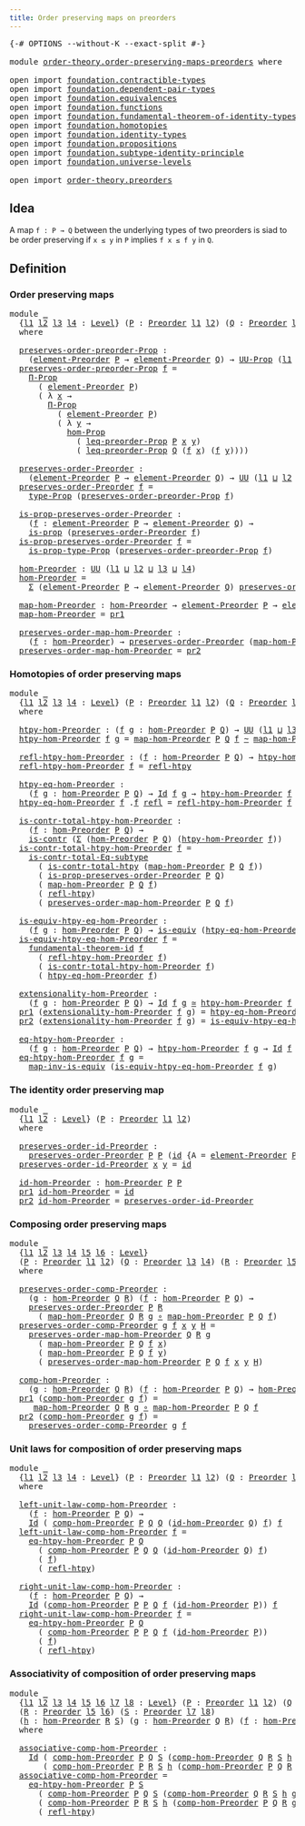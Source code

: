 ```yaml
---
title: Order preserving maps on preorders
---
```


<pre class="Agda"><a id="60" class="Symbol">{-#</a> <a id="64" class="Keyword">OPTIONS</a> <a id="72" class="Pragma">--without-K</a> <a id="84" class="Pragma">--exact-split</a> <a id="98" class="Symbol">#-}</a>

<a id="103" class="Keyword">module</a> <a id="110" href="order-theory.order-preserving-maps-preorders.html" class="Module">order-theory.order-preserving-maps-preorders</a> <a id="155" class="Keyword">where</a>

<a id="162" class="Keyword">open</a> <a id="167" class="Keyword">import</a> <a id="174" href="foundation.contractible-types.html" class="Module">foundation.contractible-types</a>
<a id="204" class="Keyword">open</a> <a id="209" class="Keyword">import</a> <a id="216" href="foundation.dependent-pair-types.html" class="Module">foundation.dependent-pair-types</a>
<a id="248" class="Keyword">open</a> <a id="253" class="Keyword">import</a> <a id="260" href="foundation.equivalences.html" class="Module">foundation.equivalences</a>
<a id="284" class="Keyword">open</a> <a id="289" class="Keyword">import</a> <a id="296" href="foundation.functions.html" class="Module">foundation.functions</a>
<a id="317" class="Keyword">open</a> <a id="322" class="Keyword">import</a> <a id="329" href="foundation.fundamental-theorem-of-identity-types.html" class="Module">foundation.fundamental-theorem-of-identity-types</a>
<a id="378" class="Keyword">open</a> <a id="383" class="Keyword">import</a> <a id="390" href="foundation.homotopies.html" class="Module">foundation.homotopies</a>
<a id="412" class="Keyword">open</a> <a id="417" class="Keyword">import</a> <a id="424" href="foundation.identity-types.html" class="Module">foundation.identity-types</a>
<a id="450" class="Keyword">open</a> <a id="455" class="Keyword">import</a> <a id="462" href="foundation.propositions.html" class="Module">foundation.propositions</a>
<a id="486" class="Keyword">open</a> <a id="491" class="Keyword">import</a> <a id="498" href="foundation.subtype-identity-principle.html" class="Module">foundation.subtype-identity-principle</a>
<a id="536" class="Keyword">open</a> <a id="541" class="Keyword">import</a> <a id="548" href="foundation.universe-levels.html" class="Module">foundation.universe-levels</a>

<a id="576" class="Keyword">open</a> <a id="581" class="Keyword">import</a> <a id="588" href="order-theory.preorders.html" class="Module">order-theory.preorders</a>
</pre>
## Idea

A map `f : P → Q` between the underlying types of two preorders is siad to be order preserving if `x ≤ y` in `P` implies `f x ≤ f y` in `Q`.

## Definition

### Order preserving maps

<pre class="Agda"><a id="817" class="Keyword">module</a> <a id="824" href="order-theory.order-preserving-maps-preorders.html#824" class="Module">_</a>
  <a id="828" class="Symbol">{</a><a id="829" href="order-theory.order-preserving-maps-preorders.html#829" class="Bound">l1</a> <a id="832" href="order-theory.order-preserving-maps-preorders.html#832" class="Bound">l2</a> <a id="835" href="order-theory.order-preserving-maps-preorders.html#835" class="Bound">l3</a> <a id="838" href="order-theory.order-preserving-maps-preorders.html#838" class="Bound">l4</a> <a id="841" class="Symbol">:</a> <a id="843" href="Agda.Primitive.html#597" class="Postulate">Level</a><a id="848" class="Symbol">}</a> <a id="850" class="Symbol">(</a><a id="851" href="order-theory.order-preserving-maps-preorders.html#851" class="Bound">P</a> <a id="853" class="Symbol">:</a> <a id="855" href="order-theory.preorders.html#531" class="Function">Preorder</a> <a id="864" href="order-theory.order-preserving-maps-preorders.html#829" class="Bound">l1</a> <a id="867" href="order-theory.order-preserving-maps-preorders.html#832" class="Bound">l2</a><a id="869" class="Symbol">)</a> <a id="871" class="Symbol">(</a><a id="872" href="order-theory.order-preserving-maps-preorders.html#872" class="Bound">Q</a> <a id="874" class="Symbol">:</a> <a id="876" href="order-theory.preorders.html#531" class="Function">Preorder</a> <a id="885" href="order-theory.order-preserving-maps-preorders.html#835" class="Bound">l3</a> <a id="888" href="order-theory.order-preserving-maps-preorders.html#838" class="Bound">l4</a><a id="890" class="Symbol">)</a>
  <a id="894" class="Keyword">where</a>

  <a id="903" href="order-theory.order-preserving-maps-preorders.html#903" class="Function">preserves-order-preorder-Prop</a> <a id="933" class="Symbol">:</a>
    <a id="939" class="Symbol">(</a><a id="940" href="order-theory.preorders.html#873" class="Function">element-Preorder</a> <a id="957" href="order-theory.order-preserving-maps-preorders.html#851" class="Bound">P</a> <a id="959" class="Symbol">→</a> <a id="961" href="order-theory.preorders.html#873" class="Function">element-Preorder</a> <a id="978" href="order-theory.order-preserving-maps-preorders.html#872" class="Bound">Q</a><a id="979" class="Symbol">)</a> <a id="981" class="Symbol">→</a> <a id="983" href="foundation-core.propositions.html#1393" class="Function">UU-Prop</a> <a id="991" class="Symbol">(</a><a id="992" href="order-theory.order-preserving-maps-preorders.html#829" class="Bound">l1</a> <a id="995" href="Agda.Primitive.html#810" class="Primitive Operator">⊔</a> <a id="997" href="order-theory.order-preserving-maps-preorders.html#832" class="Bound">l2</a> <a id="1000" href="Agda.Primitive.html#810" class="Primitive Operator">⊔</a> <a id="1002" href="order-theory.order-preserving-maps-preorders.html#838" class="Bound">l4</a><a id="1004" class="Symbol">)</a>
  <a id="1008" href="order-theory.order-preserving-maps-preorders.html#903" class="Function">preserves-order-preorder-Prop</a> <a id="1038" href="order-theory.order-preserving-maps-preorders.html#1038" class="Bound">f</a> <a id="1040" class="Symbol">=</a>
    <a id="1046" href="foundation-core.propositions.html#6694" class="Function">Π-Prop</a>
      <a id="1059" class="Symbol">(</a> <a id="1061" href="order-theory.preorders.html#873" class="Function">element-Preorder</a> <a id="1078" href="order-theory.order-preserving-maps-preorders.html#851" class="Bound">P</a><a id="1079" class="Symbol">)</a>
      <a id="1087" class="Symbol">(</a> <a id="1089" class="Symbol">λ</a> <a id="1091" href="order-theory.order-preserving-maps-preorders.html#1091" class="Bound">x</a> <a id="1093" class="Symbol">→</a>
        <a id="1103" href="foundation-core.propositions.html#6694" class="Function">Π-Prop</a>
          <a id="1120" class="Symbol">(</a> <a id="1122" href="order-theory.preorders.html#873" class="Function">element-Preorder</a> <a id="1139" href="order-theory.order-preserving-maps-preorders.html#851" class="Bound">P</a><a id="1140" class="Symbol">)</a>
          <a id="1152" class="Symbol">(</a> <a id="1154" class="Symbol">λ</a> <a id="1156" href="order-theory.order-preserving-maps-preorders.html#1156" class="Bound">y</a> <a id="1158" class="Symbol">→</a>
            <a id="1172" href="foundation-core.propositions.html#8796" class="Function">hom-Prop</a>
              <a id="1195" class="Symbol">(</a> <a id="1197" href="order-theory.preorders.html#928" class="Function">leq-preorder-Prop</a> <a id="1215" href="order-theory.order-preserving-maps-preorders.html#851" class="Bound">P</a> <a id="1217" href="order-theory.order-preserving-maps-preorders.html#1091" class="Bound">x</a> <a id="1219" href="order-theory.order-preserving-maps-preorders.html#1156" class="Bound">y</a><a id="1220" class="Symbol">)</a>
              <a id="1236" class="Symbol">(</a> <a id="1238" href="order-theory.preorders.html#928" class="Function">leq-preorder-Prop</a> <a id="1256" href="order-theory.order-preserving-maps-preorders.html#872" class="Bound">Q</a> <a id="1258" class="Symbol">(</a><a id="1259" href="order-theory.order-preserving-maps-preorders.html#1038" class="Bound">f</a> <a id="1261" href="order-theory.order-preserving-maps-preorders.html#1091" class="Bound">x</a><a id="1262" class="Symbol">)</a> <a id="1264" class="Symbol">(</a><a id="1265" href="order-theory.order-preserving-maps-preorders.html#1038" class="Bound">f</a> <a id="1267" href="order-theory.order-preserving-maps-preorders.html#1156" class="Bound">y</a><a id="1268" class="Symbol">))))</a>

  <a id="1276" href="order-theory.order-preserving-maps-preorders.html#1276" class="Function">preserves-order-Preorder</a> <a id="1301" class="Symbol">:</a>
    <a id="1307" class="Symbol">(</a><a id="1308" href="order-theory.preorders.html#873" class="Function">element-Preorder</a> <a id="1325" href="order-theory.order-preserving-maps-preorders.html#851" class="Bound">P</a> <a id="1327" class="Symbol">→</a> <a id="1329" href="order-theory.preorders.html#873" class="Function">element-Preorder</a> <a id="1346" href="order-theory.order-preserving-maps-preorders.html#872" class="Bound">Q</a><a id="1347" class="Symbol">)</a> <a id="1349" class="Symbol">→</a> <a id="1351" href="foundation-core.universe-levels.html#235" class="Primitive">UU</a> <a id="1354" class="Symbol">(</a><a id="1355" href="order-theory.order-preserving-maps-preorders.html#829" class="Bound">l1</a> <a id="1358" href="Agda.Primitive.html#810" class="Primitive Operator">⊔</a> <a id="1360" href="order-theory.order-preserving-maps-preorders.html#832" class="Bound">l2</a> <a id="1363" href="Agda.Primitive.html#810" class="Primitive Operator">⊔</a> <a id="1365" href="order-theory.order-preserving-maps-preorders.html#838" class="Bound">l4</a><a id="1367" class="Symbol">)</a>
  <a id="1371" href="order-theory.order-preserving-maps-preorders.html#1276" class="Function">preserves-order-Preorder</a> <a id="1396" href="order-theory.order-preserving-maps-preorders.html#1396" class="Bound">f</a> <a id="1398" class="Symbol">=</a>
    <a id="1404" href="foundation-core.propositions.html#1495" class="Function">type-Prop</a> <a id="1414" class="Symbol">(</a><a id="1415" href="order-theory.order-preserving-maps-preorders.html#903" class="Function">preserves-order-preorder-Prop</a> <a id="1445" href="order-theory.order-preserving-maps-preorders.html#1396" class="Bound">f</a><a id="1446" class="Symbol">)</a>

  <a id="1451" href="order-theory.order-preserving-maps-preorders.html#1451" class="Function">is-prop-preserves-order-Preorder</a> <a id="1484" class="Symbol">:</a>
    <a id="1490" class="Symbol">(</a><a id="1491" href="order-theory.order-preserving-maps-preorders.html#1491" class="Bound">f</a> <a id="1493" class="Symbol">:</a> <a id="1495" href="order-theory.preorders.html#873" class="Function">element-Preorder</a> <a id="1512" href="order-theory.order-preserving-maps-preorders.html#851" class="Bound">P</a> <a id="1514" class="Symbol">→</a> <a id="1516" href="order-theory.preorders.html#873" class="Function">element-Preorder</a> <a id="1533" href="order-theory.order-preserving-maps-preorders.html#872" class="Bound">Q</a><a id="1534" class="Symbol">)</a> <a id="1536" class="Symbol">→</a>
    <a id="1542" href="foundation-core.propositions.html#1309" class="Function">is-prop</a> <a id="1550" class="Symbol">(</a><a id="1551" href="order-theory.order-preserving-maps-preorders.html#1276" class="Function">preserves-order-Preorder</a> <a id="1576" href="order-theory.order-preserving-maps-preorders.html#1491" class="Bound">f</a><a id="1577" class="Symbol">)</a>
  <a id="1581" href="order-theory.order-preserving-maps-preorders.html#1451" class="Function">is-prop-preserves-order-Preorder</a> <a id="1614" href="order-theory.order-preserving-maps-preorders.html#1614" class="Bound">f</a> <a id="1616" class="Symbol">=</a>
    <a id="1622" href="foundation-core.propositions.html#1562" class="Function">is-prop-type-Prop</a> <a id="1640" class="Symbol">(</a><a id="1641" href="order-theory.order-preserving-maps-preorders.html#903" class="Function">preserves-order-preorder-Prop</a> <a id="1671" href="order-theory.order-preserving-maps-preorders.html#1614" class="Bound">f</a><a id="1672" class="Symbol">)</a>

  <a id="1677" href="order-theory.order-preserving-maps-preorders.html#1677" class="Function">hom-Preorder</a> <a id="1690" class="Symbol">:</a> <a id="1692" href="foundation-core.universe-levels.html#235" class="Primitive">UU</a> <a id="1695" class="Symbol">(</a><a id="1696" href="order-theory.order-preserving-maps-preorders.html#829" class="Bound">l1</a> <a id="1699" href="Agda.Primitive.html#810" class="Primitive Operator">⊔</a> <a id="1701" href="order-theory.order-preserving-maps-preorders.html#832" class="Bound">l2</a> <a id="1704" href="Agda.Primitive.html#810" class="Primitive Operator">⊔</a> <a id="1706" href="order-theory.order-preserving-maps-preorders.html#835" class="Bound">l3</a> <a id="1709" href="Agda.Primitive.html#810" class="Primitive Operator">⊔</a> <a id="1711" href="order-theory.order-preserving-maps-preorders.html#838" class="Bound">l4</a><a id="1713" class="Symbol">)</a>
  <a id="1717" href="order-theory.order-preserving-maps-preorders.html#1677" class="Function">hom-Preorder</a> <a id="1730" class="Symbol">=</a>
    <a id="1736" href="foundation-core.dependent-pair-types.html#515" class="Record">Σ</a> <a id="1738" class="Symbol">(</a><a id="1739" href="order-theory.preorders.html#873" class="Function">element-Preorder</a> <a id="1756" href="order-theory.order-preserving-maps-preorders.html#851" class="Bound">P</a> <a id="1758" class="Symbol">→</a> <a id="1760" href="order-theory.preorders.html#873" class="Function">element-Preorder</a> <a id="1777" href="order-theory.order-preserving-maps-preorders.html#872" class="Bound">Q</a><a id="1778" class="Symbol">)</a> <a id="1780" href="order-theory.order-preserving-maps-preorders.html#1276" class="Function">preserves-order-Preorder</a>

  <a id="1808" href="order-theory.order-preserving-maps-preorders.html#1808" class="Function">map-hom-Preorder</a> <a id="1825" class="Symbol">:</a> <a id="1827" href="order-theory.order-preserving-maps-preorders.html#1677" class="Function">hom-Preorder</a> <a id="1840" class="Symbol">→</a> <a id="1842" href="order-theory.preorders.html#873" class="Function">element-Preorder</a> <a id="1859" href="order-theory.order-preserving-maps-preorders.html#851" class="Bound">P</a> <a id="1861" class="Symbol">→</a> <a id="1863" href="order-theory.preorders.html#873" class="Function">element-Preorder</a> <a id="1880" href="order-theory.order-preserving-maps-preorders.html#872" class="Bound">Q</a>
  <a id="1884" href="order-theory.order-preserving-maps-preorders.html#1808" class="Function">map-hom-Preorder</a> <a id="1901" class="Symbol">=</a> <a id="1903" href="foundation-core.dependent-pair-types.html#605" class="Field">pr1</a>

  <a id="1910" href="order-theory.order-preserving-maps-preorders.html#1910" class="Function">preserves-order-map-hom-Preorder</a> <a id="1943" class="Symbol">:</a>
    <a id="1949" class="Symbol">(</a><a id="1950" href="order-theory.order-preserving-maps-preorders.html#1950" class="Bound">f</a> <a id="1952" class="Symbol">:</a> <a id="1954" href="order-theory.order-preserving-maps-preorders.html#1677" class="Function">hom-Preorder</a><a id="1966" class="Symbol">)</a> <a id="1968" class="Symbol">→</a> <a id="1970" href="order-theory.order-preserving-maps-preorders.html#1276" class="Function">preserves-order-Preorder</a> <a id="1995" class="Symbol">(</a><a id="1996" href="order-theory.order-preserving-maps-preorders.html#1808" class="Function">map-hom-Preorder</a> <a id="2013" href="order-theory.order-preserving-maps-preorders.html#1950" class="Bound">f</a><a id="2014" class="Symbol">)</a>
  <a id="2018" href="order-theory.order-preserving-maps-preorders.html#1910" class="Function">preserves-order-map-hom-Preorder</a> <a id="2051" class="Symbol">=</a> <a id="2053" href="foundation-core.dependent-pair-types.html#617" class="Field">pr2</a>
</pre>
### Homotopies of order preserving maps

<pre class="Agda"><a id="2111" class="Keyword">module</a> <a id="2118" href="order-theory.order-preserving-maps-preorders.html#2118" class="Module">_</a>
  <a id="2122" class="Symbol">{</a><a id="2123" href="order-theory.order-preserving-maps-preorders.html#2123" class="Bound">l1</a> <a id="2126" href="order-theory.order-preserving-maps-preorders.html#2126" class="Bound">l2</a> <a id="2129" href="order-theory.order-preserving-maps-preorders.html#2129" class="Bound">l3</a> <a id="2132" href="order-theory.order-preserving-maps-preorders.html#2132" class="Bound">l4</a> <a id="2135" class="Symbol">:</a> <a id="2137" href="Agda.Primitive.html#597" class="Postulate">Level</a><a id="2142" class="Symbol">}</a> <a id="2144" class="Symbol">(</a><a id="2145" href="order-theory.order-preserving-maps-preorders.html#2145" class="Bound">P</a> <a id="2147" class="Symbol">:</a> <a id="2149" href="order-theory.preorders.html#531" class="Function">Preorder</a> <a id="2158" href="order-theory.order-preserving-maps-preorders.html#2123" class="Bound">l1</a> <a id="2161" href="order-theory.order-preserving-maps-preorders.html#2126" class="Bound">l2</a><a id="2163" class="Symbol">)</a> <a id="2165" class="Symbol">(</a><a id="2166" href="order-theory.order-preserving-maps-preorders.html#2166" class="Bound">Q</a> <a id="2168" class="Symbol">:</a> <a id="2170" href="order-theory.preorders.html#531" class="Function">Preorder</a> <a id="2179" href="order-theory.order-preserving-maps-preorders.html#2129" class="Bound">l3</a> <a id="2182" href="order-theory.order-preserving-maps-preorders.html#2132" class="Bound">l4</a><a id="2184" class="Symbol">)</a>
  <a id="2188" class="Keyword">where</a>

  <a id="2197" href="order-theory.order-preserving-maps-preorders.html#2197" class="Function">htpy-hom-Preorder</a> <a id="2215" class="Symbol">:</a> <a id="2217" class="Symbol">(</a><a id="2218" href="order-theory.order-preserving-maps-preorders.html#2218" class="Bound">f</a> <a id="2220" href="order-theory.order-preserving-maps-preorders.html#2220" class="Bound">g</a> <a id="2222" class="Symbol">:</a> <a id="2224" href="order-theory.order-preserving-maps-preorders.html#1677" class="Function">hom-Preorder</a> <a id="2237" href="order-theory.order-preserving-maps-preorders.html#2145" class="Bound">P</a> <a id="2239" href="order-theory.order-preserving-maps-preorders.html#2166" class="Bound">Q</a><a id="2240" class="Symbol">)</a> <a id="2242" class="Symbol">→</a> <a id="2244" href="foundation-core.universe-levels.html#235" class="Primitive">UU</a> <a id="2247" class="Symbol">(</a><a id="2248" href="order-theory.order-preserving-maps-preorders.html#2123" class="Bound">l1</a> <a id="2251" href="Agda.Primitive.html#810" class="Primitive Operator">⊔</a> <a id="2253" href="order-theory.order-preserving-maps-preorders.html#2129" class="Bound">l3</a><a id="2255" class="Symbol">)</a>
  <a id="2259" href="order-theory.order-preserving-maps-preorders.html#2197" class="Function">htpy-hom-Preorder</a> <a id="2277" href="order-theory.order-preserving-maps-preorders.html#2277" class="Bound">f</a> <a id="2279" href="order-theory.order-preserving-maps-preorders.html#2279" class="Bound">g</a> <a id="2281" class="Symbol">=</a> <a id="2283" href="order-theory.order-preserving-maps-preorders.html#1808" class="Function">map-hom-Preorder</a> <a id="2300" href="order-theory.order-preserving-maps-preorders.html#2145" class="Bound">P</a> <a id="2302" href="order-theory.order-preserving-maps-preorders.html#2166" class="Bound">Q</a> <a id="2304" href="order-theory.order-preserving-maps-preorders.html#2277" class="Bound">f</a> <a id="2306" href="foundation-core.homotopies.html#627" class="Function Operator">~</a> <a id="2308" href="order-theory.order-preserving-maps-preorders.html#1808" class="Function">map-hom-Preorder</a> <a id="2325" href="order-theory.order-preserving-maps-preorders.html#2145" class="Bound">P</a> <a id="2327" href="order-theory.order-preserving-maps-preorders.html#2166" class="Bound">Q</a> <a id="2329" href="order-theory.order-preserving-maps-preorders.html#2279" class="Bound">g</a>

  <a id="2334" href="order-theory.order-preserving-maps-preorders.html#2334" class="Function">refl-htpy-hom-Preorder</a> <a id="2357" class="Symbol">:</a> <a id="2359" class="Symbol">(</a><a id="2360" href="order-theory.order-preserving-maps-preorders.html#2360" class="Bound">f</a> <a id="2362" class="Symbol">:</a> <a id="2364" href="order-theory.order-preserving-maps-preorders.html#1677" class="Function">hom-Preorder</a> <a id="2377" href="order-theory.order-preserving-maps-preorders.html#2145" class="Bound">P</a> <a id="2379" href="order-theory.order-preserving-maps-preorders.html#2166" class="Bound">Q</a><a id="2380" class="Symbol">)</a> <a id="2382" class="Symbol">→</a> <a id="2384" href="order-theory.order-preserving-maps-preorders.html#2197" class="Function">htpy-hom-Preorder</a> <a id="2402" href="order-theory.order-preserving-maps-preorders.html#2360" class="Bound">f</a> <a id="2404" href="order-theory.order-preserving-maps-preorders.html#2360" class="Bound">f</a>
  <a id="2408" href="order-theory.order-preserving-maps-preorders.html#2334" class="Function">refl-htpy-hom-Preorder</a> <a id="2431" href="order-theory.order-preserving-maps-preorders.html#2431" class="Bound">f</a> <a id="2433" class="Symbol">=</a> <a id="2435" href="foundation-core.homotopies.html#741" class="Function">refl-htpy</a>

  <a id="2448" href="order-theory.order-preserving-maps-preorders.html#2448" class="Function">htpy-eq-hom-Preorder</a> <a id="2469" class="Symbol">:</a>
    <a id="2475" class="Symbol">(</a><a id="2476" href="order-theory.order-preserving-maps-preorders.html#2476" class="Bound">f</a> <a id="2478" href="order-theory.order-preserving-maps-preorders.html#2478" class="Bound">g</a> <a id="2480" class="Symbol">:</a> <a id="2482" href="order-theory.order-preserving-maps-preorders.html#1677" class="Function">hom-Preorder</a> <a id="2495" href="order-theory.order-preserving-maps-preorders.html#2145" class="Bound">P</a> <a id="2497" href="order-theory.order-preserving-maps-preorders.html#2166" class="Bound">Q</a><a id="2498" class="Symbol">)</a> <a id="2500" class="Symbol">→</a> <a id="2502" href="foundation-core.identity-types.html#1767" class="Datatype">Id</a> <a id="2505" href="order-theory.order-preserving-maps-preorders.html#2476" class="Bound">f</a> <a id="2507" href="order-theory.order-preserving-maps-preorders.html#2478" class="Bound">g</a> <a id="2509" class="Symbol">→</a> <a id="2511" href="order-theory.order-preserving-maps-preorders.html#2197" class="Function">htpy-hom-Preorder</a> <a id="2529" href="order-theory.order-preserving-maps-preorders.html#2476" class="Bound">f</a> <a id="2531" href="order-theory.order-preserving-maps-preorders.html#2478" class="Bound">g</a>
  <a id="2535" href="order-theory.order-preserving-maps-preorders.html#2448" class="Function">htpy-eq-hom-Preorder</a> <a id="2556" href="order-theory.order-preserving-maps-preorders.html#2556" class="Bound">f</a> <a id="2558" class="DottedPattern Symbol">.</a><a id="2559" href="order-theory.order-preserving-maps-preorders.html#2556" class="DottedPattern Bound">f</a> <a id="2561" href="foundation-core.identity-types.html#1820" class="InductiveConstructor">refl</a> <a id="2566" class="Symbol">=</a> <a id="2568" href="order-theory.order-preserving-maps-preorders.html#2334" class="Function">refl-htpy-hom-Preorder</a> <a id="2591" href="order-theory.order-preserving-maps-preorders.html#2556" class="Bound">f</a>

  <a id="2596" href="order-theory.order-preserving-maps-preorders.html#2596" class="Function">is-contr-total-htpy-hom-Preorder</a> <a id="2629" class="Symbol">:</a>
    <a id="2635" class="Symbol">(</a><a id="2636" href="order-theory.order-preserving-maps-preorders.html#2636" class="Bound">f</a> <a id="2638" class="Symbol">:</a> <a id="2640" href="order-theory.order-preserving-maps-preorders.html#1677" class="Function">hom-Preorder</a> <a id="2653" href="order-theory.order-preserving-maps-preorders.html#2145" class="Bound">P</a> <a id="2655" href="order-theory.order-preserving-maps-preorders.html#2166" class="Bound">Q</a><a id="2656" class="Symbol">)</a> <a id="2658" class="Symbol">→</a>
    <a id="2664" href="foundation-core.contractible-types.html#1006" class="Function">is-contr</a> <a id="2673" class="Symbol">(</a><a id="2674" href="foundation-core.dependent-pair-types.html#515" class="Record">Σ</a> <a id="2676" class="Symbol">(</a><a id="2677" href="order-theory.order-preserving-maps-preorders.html#1677" class="Function">hom-Preorder</a> <a id="2690" href="order-theory.order-preserving-maps-preorders.html#2145" class="Bound">P</a> <a id="2692" href="order-theory.order-preserving-maps-preorders.html#2166" class="Bound">Q</a><a id="2693" class="Symbol">)</a> <a id="2695" class="Symbol">(</a><a id="2696" href="order-theory.order-preserving-maps-preorders.html#2197" class="Function">htpy-hom-Preorder</a> <a id="2714" href="order-theory.order-preserving-maps-preorders.html#2636" class="Bound">f</a><a id="2715" class="Symbol">))</a>
  <a id="2720" href="order-theory.order-preserving-maps-preorders.html#2596" class="Function">is-contr-total-htpy-hom-Preorder</a> <a id="2753" href="order-theory.order-preserving-maps-preorders.html#2753" class="Bound">f</a> <a id="2755" class="Symbol">=</a>
    <a id="2761" href="foundation-core.subtype-identity-principle.html#1586" class="Function">is-contr-total-Eq-subtype</a>
      <a id="2793" class="Symbol">(</a> <a id="2795" href="foundation.homotopies.html#3137" class="Function">is-contr-total-htpy</a> <a id="2815" class="Symbol">(</a><a id="2816" href="order-theory.order-preserving-maps-preorders.html#1808" class="Function">map-hom-Preorder</a> <a id="2833" href="order-theory.order-preserving-maps-preorders.html#2145" class="Bound">P</a> <a id="2835" href="order-theory.order-preserving-maps-preorders.html#2166" class="Bound">Q</a> <a id="2837" href="order-theory.order-preserving-maps-preorders.html#2753" class="Bound">f</a><a id="2838" class="Symbol">))</a>
      <a id="2847" class="Symbol">(</a> <a id="2849" href="order-theory.order-preserving-maps-preorders.html#1451" class="Function">is-prop-preserves-order-Preorder</a> <a id="2882" href="order-theory.order-preserving-maps-preorders.html#2145" class="Bound">P</a> <a id="2884" href="order-theory.order-preserving-maps-preorders.html#2166" class="Bound">Q</a><a id="2885" class="Symbol">)</a>
      <a id="2893" class="Symbol">(</a> <a id="2895" href="order-theory.order-preserving-maps-preorders.html#1808" class="Function">map-hom-Preorder</a> <a id="2912" href="order-theory.order-preserving-maps-preorders.html#2145" class="Bound">P</a> <a id="2914" href="order-theory.order-preserving-maps-preorders.html#2166" class="Bound">Q</a> <a id="2916" href="order-theory.order-preserving-maps-preorders.html#2753" class="Bound">f</a><a id="2917" class="Symbol">)</a>
      <a id="2925" class="Symbol">(</a> <a id="2927" href="foundation-core.homotopies.html#741" class="Function">refl-htpy</a><a id="2936" class="Symbol">)</a>
      <a id="2944" class="Symbol">(</a> <a id="2946" href="order-theory.order-preserving-maps-preorders.html#1910" class="Function">preserves-order-map-hom-Preorder</a> <a id="2979" href="order-theory.order-preserving-maps-preorders.html#2145" class="Bound">P</a> <a id="2981" href="order-theory.order-preserving-maps-preorders.html#2166" class="Bound">Q</a> <a id="2983" href="order-theory.order-preserving-maps-preorders.html#2753" class="Bound">f</a><a id="2984" class="Symbol">)</a>

  <a id="2989" href="order-theory.order-preserving-maps-preorders.html#2989" class="Function">is-equiv-htpy-eq-hom-Preorder</a> <a id="3019" class="Symbol">:</a>
    <a id="3025" class="Symbol">(</a><a id="3026" href="order-theory.order-preserving-maps-preorders.html#3026" class="Bound">f</a> <a id="3028" href="order-theory.order-preserving-maps-preorders.html#3028" class="Bound">g</a> <a id="3030" class="Symbol">:</a> <a id="3032" href="order-theory.order-preserving-maps-preorders.html#1677" class="Function">hom-Preorder</a> <a id="3045" href="order-theory.order-preserving-maps-preorders.html#2145" class="Bound">P</a> <a id="3047" href="order-theory.order-preserving-maps-preorders.html#2166" class="Bound">Q</a><a id="3048" class="Symbol">)</a> <a id="3050" class="Symbol">→</a> <a id="3052" href="foundation-core.equivalences.html#1556" class="Function">is-equiv</a> <a id="3061" class="Symbol">(</a><a id="3062" href="order-theory.order-preserving-maps-preorders.html#2448" class="Function">htpy-eq-hom-Preorder</a> <a id="3083" href="order-theory.order-preserving-maps-preorders.html#3026" class="Bound">f</a> <a id="3085" href="order-theory.order-preserving-maps-preorders.html#3028" class="Bound">g</a><a id="3086" class="Symbol">)</a>
  <a id="3090" href="order-theory.order-preserving-maps-preorders.html#2989" class="Function">is-equiv-htpy-eq-hom-Preorder</a> <a id="3120" href="order-theory.order-preserving-maps-preorders.html#3120" class="Bound">f</a> <a id="3122" class="Symbol">=</a>
    <a id="3128" href="foundation-core.fundamental-theorem-of-identity-types.html#1904" class="Function">fundamental-theorem-id</a> <a id="3151" href="order-theory.order-preserving-maps-preorders.html#3120" class="Bound">f</a>
      <a id="3159" class="Symbol">(</a> <a id="3161" href="order-theory.order-preserving-maps-preorders.html#2334" class="Function">refl-htpy-hom-Preorder</a> <a id="3184" href="order-theory.order-preserving-maps-preorders.html#3120" class="Bound">f</a><a id="3185" class="Symbol">)</a>
      <a id="3193" class="Symbol">(</a> <a id="3195" href="order-theory.order-preserving-maps-preorders.html#2596" class="Function">is-contr-total-htpy-hom-Preorder</a> <a id="3228" href="order-theory.order-preserving-maps-preorders.html#3120" class="Bound">f</a><a id="3229" class="Symbol">)</a>
      <a id="3237" class="Symbol">(</a> <a id="3239" href="order-theory.order-preserving-maps-preorders.html#2448" class="Function">htpy-eq-hom-Preorder</a> <a id="3260" href="order-theory.order-preserving-maps-preorders.html#3120" class="Bound">f</a><a id="3261" class="Symbol">)</a>

  <a id="3266" href="order-theory.order-preserving-maps-preorders.html#3266" class="Function">extensionality-hom-Preorder</a> <a id="3294" class="Symbol">:</a>
    <a id="3300" class="Symbol">(</a><a id="3301" href="order-theory.order-preserving-maps-preorders.html#3301" class="Bound">f</a> <a id="3303" href="order-theory.order-preserving-maps-preorders.html#3303" class="Bound">g</a> <a id="3305" class="Symbol">:</a> <a id="3307" href="order-theory.order-preserving-maps-preorders.html#1677" class="Function">hom-Preorder</a> <a id="3320" href="order-theory.order-preserving-maps-preorders.html#2145" class="Bound">P</a> <a id="3322" href="order-theory.order-preserving-maps-preorders.html#2166" class="Bound">Q</a><a id="3323" class="Symbol">)</a> <a id="3325" class="Symbol">→</a> <a id="3327" href="foundation-core.identity-types.html#1767" class="Datatype">Id</a> <a id="3330" href="order-theory.order-preserving-maps-preorders.html#3301" class="Bound">f</a> <a id="3332" href="order-theory.order-preserving-maps-preorders.html#3303" class="Bound">g</a> <a id="3334" href="foundation-core.equivalences.html#1621" class="Function Operator">≃</a> <a id="3336" href="order-theory.order-preserving-maps-preorders.html#2197" class="Function">htpy-hom-Preorder</a> <a id="3354" href="order-theory.order-preserving-maps-preorders.html#3301" class="Bound">f</a> <a id="3356" href="order-theory.order-preserving-maps-preorders.html#3303" class="Bound">g</a>
  <a id="3360" href="foundation-core.dependent-pair-types.html#605" class="Field">pr1</a> <a id="3364" class="Symbol">(</a><a id="3365" href="order-theory.order-preserving-maps-preorders.html#3266" class="Function">extensionality-hom-Preorder</a> <a id="3393" href="order-theory.order-preserving-maps-preorders.html#3393" class="Bound">f</a> <a id="3395" href="order-theory.order-preserving-maps-preorders.html#3395" class="Bound">g</a><a id="3396" class="Symbol">)</a> <a id="3398" class="Symbol">=</a> <a id="3400" href="order-theory.order-preserving-maps-preorders.html#2448" class="Function">htpy-eq-hom-Preorder</a> <a id="3421" href="order-theory.order-preserving-maps-preorders.html#3393" class="Bound">f</a> <a id="3423" href="order-theory.order-preserving-maps-preorders.html#3395" class="Bound">g</a>
  <a id="3427" href="foundation-core.dependent-pair-types.html#617" class="Field">pr2</a> <a id="3431" class="Symbol">(</a><a id="3432" href="order-theory.order-preserving-maps-preorders.html#3266" class="Function">extensionality-hom-Preorder</a> <a id="3460" href="order-theory.order-preserving-maps-preorders.html#3460" class="Bound">f</a> <a id="3462" href="order-theory.order-preserving-maps-preorders.html#3462" class="Bound">g</a><a id="3463" class="Symbol">)</a> <a id="3465" class="Symbol">=</a> <a id="3467" href="order-theory.order-preserving-maps-preorders.html#2989" class="Function">is-equiv-htpy-eq-hom-Preorder</a> <a id="3497" href="order-theory.order-preserving-maps-preorders.html#3460" class="Bound">f</a> <a id="3499" href="order-theory.order-preserving-maps-preorders.html#3462" class="Bound">g</a>

  <a id="3504" href="order-theory.order-preserving-maps-preorders.html#3504" class="Function">eq-htpy-hom-Preorder</a> <a id="3525" class="Symbol">:</a>
    <a id="3531" class="Symbol">(</a><a id="3532" href="order-theory.order-preserving-maps-preorders.html#3532" class="Bound">f</a> <a id="3534" href="order-theory.order-preserving-maps-preorders.html#3534" class="Bound">g</a> <a id="3536" class="Symbol">:</a> <a id="3538" href="order-theory.order-preserving-maps-preorders.html#1677" class="Function">hom-Preorder</a> <a id="3551" href="order-theory.order-preserving-maps-preorders.html#2145" class="Bound">P</a> <a id="3553" href="order-theory.order-preserving-maps-preorders.html#2166" class="Bound">Q</a><a id="3554" class="Symbol">)</a> <a id="3556" class="Symbol">→</a> <a id="3558" href="order-theory.order-preserving-maps-preorders.html#2197" class="Function">htpy-hom-Preorder</a> <a id="3576" href="order-theory.order-preserving-maps-preorders.html#3532" class="Bound">f</a> <a id="3578" href="order-theory.order-preserving-maps-preorders.html#3534" class="Bound">g</a> <a id="3580" class="Symbol">→</a> <a id="3582" href="foundation-core.identity-types.html#1767" class="Datatype">Id</a> <a id="3585" href="order-theory.order-preserving-maps-preorders.html#3532" class="Bound">f</a> <a id="3587" href="order-theory.order-preserving-maps-preorders.html#3534" class="Bound">g</a>
  <a id="3591" href="order-theory.order-preserving-maps-preorders.html#3504" class="Function">eq-htpy-hom-Preorder</a> <a id="3612" href="order-theory.order-preserving-maps-preorders.html#3612" class="Bound">f</a> <a id="3614" href="order-theory.order-preserving-maps-preorders.html#3614" class="Bound">g</a> <a id="3616" class="Symbol">=</a>
    <a id="3622" href="foundation-core.equivalences.html#4187" class="Function">map-inv-is-equiv</a> <a id="3639" class="Symbol">(</a><a id="3640" href="order-theory.order-preserving-maps-preorders.html#2989" class="Function">is-equiv-htpy-eq-hom-Preorder</a> <a id="3670" href="order-theory.order-preserving-maps-preorders.html#3612" class="Bound">f</a> <a id="3672" href="order-theory.order-preserving-maps-preorders.html#3614" class="Bound">g</a><a id="3673" class="Symbol">)</a>
</pre>
### The identity order preserving map

<pre class="Agda"><a id="3727" class="Keyword">module</a> <a id="3734" href="order-theory.order-preserving-maps-preorders.html#3734" class="Module">_</a>
  <a id="3738" class="Symbol">{</a><a id="3739" href="order-theory.order-preserving-maps-preorders.html#3739" class="Bound">l1</a> <a id="3742" href="order-theory.order-preserving-maps-preorders.html#3742" class="Bound">l2</a> <a id="3745" class="Symbol">:</a> <a id="3747" href="Agda.Primitive.html#597" class="Postulate">Level</a><a id="3752" class="Symbol">}</a> <a id="3754" class="Symbol">(</a><a id="3755" href="order-theory.order-preserving-maps-preorders.html#3755" class="Bound">P</a> <a id="3757" class="Symbol">:</a> <a id="3759" href="order-theory.preorders.html#531" class="Function">Preorder</a> <a id="3768" href="order-theory.order-preserving-maps-preorders.html#3739" class="Bound">l1</a> <a id="3771" href="order-theory.order-preserving-maps-preorders.html#3742" class="Bound">l2</a><a id="3773" class="Symbol">)</a>
  <a id="3777" class="Keyword">where</a>

  <a id="3786" href="order-theory.order-preserving-maps-preorders.html#3786" class="Function">preserves-order-id-Preorder</a> <a id="3814" class="Symbol">:</a>
    <a id="3820" href="order-theory.order-preserving-maps-preorders.html#1276" class="Function">preserves-order-Preorder</a> <a id="3845" href="order-theory.order-preserving-maps-preorders.html#3755" class="Bound">P</a> <a id="3847" href="order-theory.order-preserving-maps-preorders.html#3755" class="Bound">P</a> <a id="3849" class="Symbol">(</a><a id="3850" href="foundation-core.functions.html#322" class="Function">id</a> <a id="3853" class="Symbol">{</a><a id="3854" class="Argument">A</a> <a id="3856" class="Symbol">=</a> <a id="3858" href="order-theory.preorders.html#873" class="Function">element-Preorder</a> <a id="3875" href="order-theory.order-preserving-maps-preorders.html#3755" class="Bound">P</a><a id="3876" class="Symbol">})</a>
  <a id="3881" href="order-theory.order-preserving-maps-preorders.html#3786" class="Function">preserves-order-id-Preorder</a> <a id="3909" href="order-theory.order-preserving-maps-preorders.html#3909" class="Bound">x</a> <a id="3911" href="order-theory.order-preserving-maps-preorders.html#3911" class="Bound">y</a> <a id="3913" class="Symbol">=</a> <a id="3915" href="foundation-core.functions.html#322" class="Function">id</a>

  <a id="3921" href="order-theory.order-preserving-maps-preorders.html#3921" class="Function">id-hom-Preorder</a> <a id="3937" class="Symbol">:</a> <a id="3939" href="order-theory.order-preserving-maps-preorders.html#1677" class="Function">hom-Preorder</a> <a id="3952" href="order-theory.order-preserving-maps-preorders.html#3755" class="Bound">P</a> <a id="3954" href="order-theory.order-preserving-maps-preorders.html#3755" class="Bound">P</a>
  <a id="3958" href="foundation-core.dependent-pair-types.html#605" class="Field">pr1</a> <a id="3962" href="order-theory.order-preserving-maps-preorders.html#3921" class="Function">id-hom-Preorder</a> <a id="3978" class="Symbol">=</a> <a id="3980" href="foundation-core.functions.html#322" class="Function">id</a>
  <a id="3985" href="foundation-core.dependent-pair-types.html#617" class="Field">pr2</a> <a id="3989" href="order-theory.order-preserving-maps-preorders.html#3921" class="Function">id-hom-Preorder</a> <a id="4005" class="Symbol">=</a> <a id="4007" href="order-theory.order-preserving-maps-preorders.html#3786" class="Function">preserves-order-id-Preorder</a>
</pre>
### Composing order preserving maps

<pre class="Agda"><a id="4085" class="Keyword">module</a> <a id="4092" href="order-theory.order-preserving-maps-preorders.html#4092" class="Module">_</a>
  <a id="4096" class="Symbol">{</a><a id="4097" href="order-theory.order-preserving-maps-preorders.html#4097" class="Bound">l1</a> <a id="4100" href="order-theory.order-preserving-maps-preorders.html#4100" class="Bound">l2</a> <a id="4103" href="order-theory.order-preserving-maps-preorders.html#4103" class="Bound">l3</a> <a id="4106" href="order-theory.order-preserving-maps-preorders.html#4106" class="Bound">l4</a> <a id="4109" href="order-theory.order-preserving-maps-preorders.html#4109" class="Bound">l5</a> <a id="4112" href="order-theory.order-preserving-maps-preorders.html#4112" class="Bound">l6</a> <a id="4115" class="Symbol">:</a> <a id="4117" href="Agda.Primitive.html#597" class="Postulate">Level</a><a id="4122" class="Symbol">}</a>
  <a id="4126" class="Symbol">(</a><a id="4127" href="order-theory.order-preserving-maps-preorders.html#4127" class="Bound">P</a> <a id="4129" class="Symbol">:</a> <a id="4131" href="order-theory.preorders.html#531" class="Function">Preorder</a> <a id="4140" href="order-theory.order-preserving-maps-preorders.html#4097" class="Bound">l1</a> <a id="4143" href="order-theory.order-preserving-maps-preorders.html#4100" class="Bound">l2</a><a id="4145" class="Symbol">)</a> <a id="4147" class="Symbol">(</a><a id="4148" href="order-theory.order-preserving-maps-preorders.html#4148" class="Bound">Q</a> <a id="4150" class="Symbol">:</a> <a id="4152" href="order-theory.preorders.html#531" class="Function">Preorder</a> <a id="4161" href="order-theory.order-preserving-maps-preorders.html#4103" class="Bound">l3</a> <a id="4164" href="order-theory.order-preserving-maps-preorders.html#4106" class="Bound">l4</a><a id="4166" class="Symbol">)</a> <a id="4168" class="Symbol">(</a><a id="4169" href="order-theory.order-preserving-maps-preorders.html#4169" class="Bound">R</a> <a id="4171" class="Symbol">:</a> <a id="4173" href="order-theory.preorders.html#531" class="Function">Preorder</a> <a id="4182" href="order-theory.order-preserving-maps-preorders.html#4109" class="Bound">l5</a> <a id="4185" href="order-theory.order-preserving-maps-preorders.html#4112" class="Bound">l6</a><a id="4187" class="Symbol">)</a>
  <a id="4191" class="Keyword">where</a>

  <a id="4200" href="order-theory.order-preserving-maps-preorders.html#4200" class="Function">preserves-order-comp-Preorder</a> <a id="4230" class="Symbol">:</a>
    <a id="4236" class="Symbol">(</a><a id="4237" href="order-theory.order-preserving-maps-preorders.html#4237" class="Bound">g</a> <a id="4239" class="Symbol">:</a> <a id="4241" href="order-theory.order-preserving-maps-preorders.html#1677" class="Function">hom-Preorder</a> <a id="4254" href="order-theory.order-preserving-maps-preorders.html#4148" class="Bound">Q</a> <a id="4256" href="order-theory.order-preserving-maps-preorders.html#4169" class="Bound">R</a><a id="4257" class="Symbol">)</a> <a id="4259" class="Symbol">(</a><a id="4260" href="order-theory.order-preserving-maps-preorders.html#4260" class="Bound">f</a> <a id="4262" class="Symbol">:</a> <a id="4264" href="order-theory.order-preserving-maps-preorders.html#1677" class="Function">hom-Preorder</a> <a id="4277" href="order-theory.order-preserving-maps-preorders.html#4127" class="Bound">P</a> <a id="4279" href="order-theory.order-preserving-maps-preorders.html#4148" class="Bound">Q</a><a id="4280" class="Symbol">)</a> <a id="4282" class="Symbol">→</a>
    <a id="4288" href="order-theory.order-preserving-maps-preorders.html#1276" class="Function">preserves-order-Preorder</a> <a id="4313" href="order-theory.order-preserving-maps-preorders.html#4127" class="Bound">P</a> <a id="4315" href="order-theory.order-preserving-maps-preorders.html#4169" class="Bound">R</a>
      <a id="4323" class="Symbol">(</a> <a id="4325" href="order-theory.order-preserving-maps-preorders.html#1808" class="Function">map-hom-Preorder</a> <a id="4342" href="order-theory.order-preserving-maps-preorders.html#4148" class="Bound">Q</a> <a id="4344" href="order-theory.order-preserving-maps-preorders.html#4169" class="Bound">R</a> <a id="4346" href="order-theory.order-preserving-maps-preorders.html#4237" class="Bound">g</a> <a id="4348" href="foundation-core.functions.html#420" class="Function Operator">∘</a> <a id="4350" href="order-theory.order-preserving-maps-preorders.html#1808" class="Function">map-hom-Preorder</a> <a id="4367" href="order-theory.order-preserving-maps-preorders.html#4127" class="Bound">P</a> <a id="4369" href="order-theory.order-preserving-maps-preorders.html#4148" class="Bound">Q</a> <a id="4371" href="order-theory.order-preserving-maps-preorders.html#4260" class="Bound">f</a><a id="4372" class="Symbol">)</a>
  <a id="4376" href="order-theory.order-preserving-maps-preorders.html#4200" class="Function">preserves-order-comp-Preorder</a> <a id="4406" href="order-theory.order-preserving-maps-preorders.html#4406" class="Bound">g</a> <a id="4408" href="order-theory.order-preserving-maps-preorders.html#4408" class="Bound">f</a> <a id="4410" href="order-theory.order-preserving-maps-preorders.html#4410" class="Bound">x</a> <a id="4412" href="order-theory.order-preserving-maps-preorders.html#4412" class="Bound">y</a> <a id="4414" href="order-theory.order-preserving-maps-preorders.html#4414" class="Bound">H</a> <a id="4416" class="Symbol">=</a>
    <a id="4422" href="order-theory.order-preserving-maps-preorders.html#1910" class="Function">preserves-order-map-hom-Preorder</a> <a id="4455" href="order-theory.order-preserving-maps-preorders.html#4148" class="Bound">Q</a> <a id="4457" href="order-theory.order-preserving-maps-preorders.html#4169" class="Bound">R</a> <a id="4459" href="order-theory.order-preserving-maps-preorders.html#4406" class="Bound">g</a>
      <a id="4467" class="Symbol">(</a> <a id="4469" href="order-theory.order-preserving-maps-preorders.html#1808" class="Function">map-hom-Preorder</a> <a id="4486" href="order-theory.order-preserving-maps-preorders.html#4127" class="Bound">P</a> <a id="4488" href="order-theory.order-preserving-maps-preorders.html#4148" class="Bound">Q</a> <a id="4490" href="order-theory.order-preserving-maps-preorders.html#4408" class="Bound">f</a> <a id="4492" href="order-theory.order-preserving-maps-preorders.html#4410" class="Bound">x</a><a id="4493" class="Symbol">)</a>
      <a id="4501" class="Symbol">(</a> <a id="4503" href="order-theory.order-preserving-maps-preorders.html#1808" class="Function">map-hom-Preorder</a> <a id="4520" href="order-theory.order-preserving-maps-preorders.html#4127" class="Bound">P</a> <a id="4522" href="order-theory.order-preserving-maps-preorders.html#4148" class="Bound">Q</a> <a id="4524" href="order-theory.order-preserving-maps-preorders.html#4408" class="Bound">f</a> <a id="4526" href="order-theory.order-preserving-maps-preorders.html#4412" class="Bound">y</a><a id="4527" class="Symbol">)</a>
      <a id="4535" class="Symbol">(</a> <a id="4537" href="order-theory.order-preserving-maps-preorders.html#1910" class="Function">preserves-order-map-hom-Preorder</a> <a id="4570" href="order-theory.order-preserving-maps-preorders.html#4127" class="Bound">P</a> <a id="4572" href="order-theory.order-preserving-maps-preorders.html#4148" class="Bound">Q</a> <a id="4574" href="order-theory.order-preserving-maps-preorders.html#4408" class="Bound">f</a> <a id="4576" href="order-theory.order-preserving-maps-preorders.html#4410" class="Bound">x</a> <a id="4578" href="order-theory.order-preserving-maps-preorders.html#4412" class="Bound">y</a> <a id="4580" href="order-theory.order-preserving-maps-preorders.html#4414" class="Bound">H</a><a id="4581" class="Symbol">)</a>

  <a id="4586" href="order-theory.order-preserving-maps-preorders.html#4586" class="Function">comp-hom-Preorder</a> <a id="4604" class="Symbol">:</a>
    <a id="4610" class="Symbol">(</a><a id="4611" href="order-theory.order-preserving-maps-preorders.html#4611" class="Bound">g</a> <a id="4613" class="Symbol">:</a> <a id="4615" href="order-theory.order-preserving-maps-preorders.html#1677" class="Function">hom-Preorder</a> <a id="4628" href="order-theory.order-preserving-maps-preorders.html#4148" class="Bound">Q</a> <a id="4630" href="order-theory.order-preserving-maps-preorders.html#4169" class="Bound">R</a><a id="4631" class="Symbol">)</a> <a id="4633" class="Symbol">(</a><a id="4634" href="order-theory.order-preserving-maps-preorders.html#4634" class="Bound">f</a> <a id="4636" class="Symbol">:</a> <a id="4638" href="order-theory.order-preserving-maps-preorders.html#1677" class="Function">hom-Preorder</a> <a id="4651" href="order-theory.order-preserving-maps-preorders.html#4127" class="Bound">P</a> <a id="4653" href="order-theory.order-preserving-maps-preorders.html#4148" class="Bound">Q</a><a id="4654" class="Symbol">)</a> <a id="4656" class="Symbol">→</a> <a id="4658" href="order-theory.order-preserving-maps-preorders.html#1677" class="Function">hom-Preorder</a> <a id="4671" href="order-theory.order-preserving-maps-preorders.html#4127" class="Bound">P</a> <a id="4673" href="order-theory.order-preserving-maps-preorders.html#4169" class="Bound">R</a>
  <a id="4677" href="foundation-core.dependent-pair-types.html#605" class="Field">pr1</a> <a id="4681" class="Symbol">(</a><a id="4682" href="order-theory.order-preserving-maps-preorders.html#4586" class="Function">comp-hom-Preorder</a> <a id="4700" href="order-theory.order-preserving-maps-preorders.html#4700" class="Bound">g</a> <a id="4702" href="order-theory.order-preserving-maps-preorders.html#4702" class="Bound">f</a><a id="4703" class="Symbol">)</a> <a id="4705" class="Symbol">=</a>
     <a id="4712" href="order-theory.order-preserving-maps-preorders.html#1808" class="Function">map-hom-Preorder</a> <a id="4729" href="order-theory.order-preserving-maps-preorders.html#4148" class="Bound">Q</a> <a id="4731" href="order-theory.order-preserving-maps-preorders.html#4169" class="Bound">R</a> <a id="4733" href="order-theory.order-preserving-maps-preorders.html#4700" class="Bound">g</a> <a id="4735" href="foundation-core.functions.html#420" class="Function Operator">∘</a> <a id="4737" href="order-theory.order-preserving-maps-preorders.html#1808" class="Function">map-hom-Preorder</a> <a id="4754" href="order-theory.order-preserving-maps-preorders.html#4127" class="Bound">P</a> <a id="4756" href="order-theory.order-preserving-maps-preorders.html#4148" class="Bound">Q</a> <a id="4758" href="order-theory.order-preserving-maps-preorders.html#4702" class="Bound">f</a>
  <a id="4762" href="foundation-core.dependent-pair-types.html#617" class="Field">pr2</a> <a id="4766" class="Symbol">(</a><a id="4767" href="order-theory.order-preserving-maps-preorders.html#4586" class="Function">comp-hom-Preorder</a> <a id="4785" href="order-theory.order-preserving-maps-preorders.html#4785" class="Bound">g</a> <a id="4787" href="order-theory.order-preserving-maps-preorders.html#4787" class="Bound">f</a><a id="4788" class="Symbol">)</a> <a id="4790" class="Symbol">=</a>
    <a id="4796" href="order-theory.order-preserving-maps-preorders.html#4200" class="Function">preserves-order-comp-Preorder</a> <a id="4826" href="order-theory.order-preserving-maps-preorders.html#4785" class="Bound">g</a> <a id="4828" href="order-theory.order-preserving-maps-preorders.html#4787" class="Bound">f</a>
</pre>
### Unit laws for composition of order preserving maps

<pre class="Agda"><a id="4899" class="Keyword">module</a> <a id="4906" href="order-theory.order-preserving-maps-preorders.html#4906" class="Module">_</a>
  <a id="4910" class="Symbol">{</a><a id="4911" href="order-theory.order-preserving-maps-preorders.html#4911" class="Bound">l1</a> <a id="4914" href="order-theory.order-preserving-maps-preorders.html#4914" class="Bound">l2</a> <a id="4917" href="order-theory.order-preserving-maps-preorders.html#4917" class="Bound">l3</a> <a id="4920" href="order-theory.order-preserving-maps-preorders.html#4920" class="Bound">l4</a> <a id="4923" class="Symbol">:</a> <a id="4925" href="Agda.Primitive.html#597" class="Postulate">Level</a><a id="4930" class="Symbol">}</a> <a id="4932" class="Symbol">(</a><a id="4933" href="order-theory.order-preserving-maps-preorders.html#4933" class="Bound">P</a> <a id="4935" class="Symbol">:</a> <a id="4937" href="order-theory.preorders.html#531" class="Function">Preorder</a> <a id="4946" href="order-theory.order-preserving-maps-preorders.html#4911" class="Bound">l1</a> <a id="4949" href="order-theory.order-preserving-maps-preorders.html#4914" class="Bound">l2</a><a id="4951" class="Symbol">)</a> <a id="4953" class="Symbol">(</a><a id="4954" href="order-theory.order-preserving-maps-preorders.html#4954" class="Bound">Q</a> <a id="4956" class="Symbol">:</a> <a id="4958" href="order-theory.preorders.html#531" class="Function">Preorder</a> <a id="4967" href="order-theory.order-preserving-maps-preorders.html#4917" class="Bound">l3</a> <a id="4970" href="order-theory.order-preserving-maps-preorders.html#4920" class="Bound">l4</a><a id="4972" class="Symbol">)</a>
  <a id="4976" class="Keyword">where</a>

  <a id="4985" href="order-theory.order-preserving-maps-preorders.html#4985" class="Function">left-unit-law-comp-hom-Preorder</a> <a id="5017" class="Symbol">:</a>
    <a id="5023" class="Symbol">(</a><a id="5024" href="order-theory.order-preserving-maps-preorders.html#5024" class="Bound">f</a> <a id="5026" class="Symbol">:</a> <a id="5028" href="order-theory.order-preserving-maps-preorders.html#1677" class="Function">hom-Preorder</a> <a id="5041" href="order-theory.order-preserving-maps-preorders.html#4933" class="Bound">P</a> <a id="5043" href="order-theory.order-preserving-maps-preorders.html#4954" class="Bound">Q</a><a id="5044" class="Symbol">)</a> <a id="5046" class="Symbol">→</a>
    <a id="5052" href="foundation-core.identity-types.html#1767" class="Datatype">Id</a> <a id="5055" class="Symbol">(</a> <a id="5057" href="order-theory.order-preserving-maps-preorders.html#4586" class="Function">comp-hom-Preorder</a> <a id="5075" href="order-theory.order-preserving-maps-preorders.html#4933" class="Bound">P</a> <a id="5077" href="order-theory.order-preserving-maps-preorders.html#4954" class="Bound">Q</a> <a id="5079" href="order-theory.order-preserving-maps-preorders.html#4954" class="Bound">Q</a> <a id="5081" class="Symbol">(</a><a id="5082" href="order-theory.order-preserving-maps-preorders.html#3921" class="Function">id-hom-Preorder</a> <a id="5098" href="order-theory.order-preserving-maps-preorders.html#4954" class="Bound">Q</a><a id="5099" class="Symbol">)</a> <a id="5101" href="order-theory.order-preserving-maps-preorders.html#5024" class="Bound">f</a><a id="5102" class="Symbol">)</a> <a id="5104" href="order-theory.order-preserving-maps-preorders.html#5024" class="Bound">f</a>
  <a id="5108" href="order-theory.order-preserving-maps-preorders.html#4985" class="Function">left-unit-law-comp-hom-Preorder</a> <a id="5140" href="order-theory.order-preserving-maps-preorders.html#5140" class="Bound">f</a> <a id="5142" class="Symbol">=</a>
    <a id="5148" href="order-theory.order-preserving-maps-preorders.html#3504" class="Function">eq-htpy-hom-Preorder</a> <a id="5169" href="order-theory.order-preserving-maps-preorders.html#4933" class="Bound">P</a> <a id="5171" href="order-theory.order-preserving-maps-preorders.html#4954" class="Bound">Q</a>
      <a id="5179" class="Symbol">(</a> <a id="5181" href="order-theory.order-preserving-maps-preorders.html#4586" class="Function">comp-hom-Preorder</a> <a id="5199" href="order-theory.order-preserving-maps-preorders.html#4933" class="Bound">P</a> <a id="5201" href="order-theory.order-preserving-maps-preorders.html#4954" class="Bound">Q</a> <a id="5203" href="order-theory.order-preserving-maps-preorders.html#4954" class="Bound">Q</a> <a id="5205" class="Symbol">(</a><a id="5206" href="order-theory.order-preserving-maps-preorders.html#3921" class="Function">id-hom-Preorder</a> <a id="5222" href="order-theory.order-preserving-maps-preorders.html#4954" class="Bound">Q</a><a id="5223" class="Symbol">)</a> <a id="5225" href="order-theory.order-preserving-maps-preorders.html#5140" class="Bound">f</a><a id="5226" class="Symbol">)</a>
      <a id="5234" class="Symbol">(</a> <a id="5236" href="order-theory.order-preserving-maps-preorders.html#5140" class="Bound">f</a><a id="5237" class="Symbol">)</a>
      <a id="5245" class="Symbol">(</a> <a id="5247" href="foundation-core.homotopies.html#741" class="Function">refl-htpy</a><a id="5256" class="Symbol">)</a>

  <a id="5261" href="order-theory.order-preserving-maps-preorders.html#5261" class="Function">right-unit-law-comp-hom-Preorder</a> <a id="5294" class="Symbol">:</a>
    <a id="5300" class="Symbol">(</a><a id="5301" href="order-theory.order-preserving-maps-preorders.html#5301" class="Bound">f</a> <a id="5303" class="Symbol">:</a> <a id="5305" href="order-theory.order-preserving-maps-preorders.html#1677" class="Function">hom-Preorder</a> <a id="5318" href="order-theory.order-preserving-maps-preorders.html#4933" class="Bound">P</a> <a id="5320" href="order-theory.order-preserving-maps-preorders.html#4954" class="Bound">Q</a><a id="5321" class="Symbol">)</a> <a id="5323" class="Symbol">→</a>
    <a id="5329" href="foundation-core.identity-types.html#1767" class="Datatype">Id</a> <a id="5332" class="Symbol">(</a><a id="5333" href="order-theory.order-preserving-maps-preorders.html#4586" class="Function">comp-hom-Preorder</a> <a id="5351" href="order-theory.order-preserving-maps-preorders.html#4933" class="Bound">P</a> <a id="5353" href="order-theory.order-preserving-maps-preorders.html#4933" class="Bound">P</a> <a id="5355" href="order-theory.order-preserving-maps-preorders.html#4954" class="Bound">Q</a> <a id="5357" href="order-theory.order-preserving-maps-preorders.html#5301" class="Bound">f</a> <a id="5359" class="Symbol">(</a><a id="5360" href="order-theory.order-preserving-maps-preorders.html#3921" class="Function">id-hom-Preorder</a> <a id="5376" href="order-theory.order-preserving-maps-preorders.html#4933" class="Bound">P</a><a id="5377" class="Symbol">))</a> <a id="5380" href="order-theory.order-preserving-maps-preorders.html#5301" class="Bound">f</a>
  <a id="5384" href="order-theory.order-preserving-maps-preorders.html#5261" class="Function">right-unit-law-comp-hom-Preorder</a> <a id="5417" href="order-theory.order-preserving-maps-preorders.html#5417" class="Bound">f</a> <a id="5419" class="Symbol">=</a>
    <a id="5425" href="order-theory.order-preserving-maps-preorders.html#3504" class="Function">eq-htpy-hom-Preorder</a> <a id="5446" href="order-theory.order-preserving-maps-preorders.html#4933" class="Bound">P</a> <a id="5448" href="order-theory.order-preserving-maps-preorders.html#4954" class="Bound">Q</a>
      <a id="5456" class="Symbol">(</a> <a id="5458" href="order-theory.order-preserving-maps-preorders.html#4586" class="Function">comp-hom-Preorder</a> <a id="5476" href="order-theory.order-preserving-maps-preorders.html#4933" class="Bound">P</a> <a id="5478" href="order-theory.order-preserving-maps-preorders.html#4933" class="Bound">P</a> <a id="5480" href="order-theory.order-preserving-maps-preorders.html#4954" class="Bound">Q</a> <a id="5482" href="order-theory.order-preserving-maps-preorders.html#5417" class="Bound">f</a> <a id="5484" class="Symbol">(</a><a id="5485" href="order-theory.order-preserving-maps-preorders.html#3921" class="Function">id-hom-Preorder</a> <a id="5501" href="order-theory.order-preserving-maps-preorders.html#4933" class="Bound">P</a><a id="5502" class="Symbol">))</a>
      <a id="5511" class="Symbol">(</a> <a id="5513" href="order-theory.order-preserving-maps-preorders.html#5417" class="Bound">f</a><a id="5514" class="Symbol">)</a>
      <a id="5522" class="Symbol">(</a> <a id="5524" href="foundation-core.homotopies.html#741" class="Function">refl-htpy</a><a id="5533" class="Symbol">)</a>
</pre>
### Associativity of composition of order preserving maps

<pre class="Agda"><a id="5607" class="Keyword">module</a> <a id="5614" href="order-theory.order-preserving-maps-preorders.html#5614" class="Module">_</a>
  <a id="5618" class="Symbol">{</a><a id="5619" href="order-theory.order-preserving-maps-preorders.html#5619" class="Bound">l1</a> <a id="5622" href="order-theory.order-preserving-maps-preorders.html#5622" class="Bound">l2</a> <a id="5625" href="order-theory.order-preserving-maps-preorders.html#5625" class="Bound">l3</a> <a id="5628" href="order-theory.order-preserving-maps-preorders.html#5628" class="Bound">l4</a> <a id="5631" href="order-theory.order-preserving-maps-preorders.html#5631" class="Bound">l5</a> <a id="5634" href="order-theory.order-preserving-maps-preorders.html#5634" class="Bound">l6</a> <a id="5637" href="order-theory.order-preserving-maps-preorders.html#5637" class="Bound">l7</a> <a id="5640" href="order-theory.order-preserving-maps-preorders.html#5640" class="Bound">l8</a> <a id="5643" class="Symbol">:</a> <a id="5645" href="Agda.Primitive.html#597" class="Postulate">Level</a><a id="5650" class="Symbol">}</a> <a id="5652" class="Symbol">(</a><a id="5653" href="order-theory.order-preserving-maps-preorders.html#5653" class="Bound">P</a> <a id="5655" class="Symbol">:</a> <a id="5657" href="order-theory.preorders.html#531" class="Function">Preorder</a> <a id="5666" href="order-theory.order-preserving-maps-preorders.html#5619" class="Bound">l1</a> <a id="5669" href="order-theory.order-preserving-maps-preorders.html#5622" class="Bound">l2</a><a id="5671" class="Symbol">)</a> <a id="5673" class="Symbol">(</a><a id="5674" href="order-theory.order-preserving-maps-preorders.html#5674" class="Bound">Q</a> <a id="5676" class="Symbol">:</a> <a id="5678" href="order-theory.preorders.html#531" class="Function">Preorder</a> <a id="5687" href="order-theory.order-preserving-maps-preorders.html#5625" class="Bound">l3</a> <a id="5690" href="order-theory.order-preserving-maps-preorders.html#5628" class="Bound">l4</a><a id="5692" class="Symbol">)</a>
  <a id="5696" class="Symbol">(</a><a id="5697" href="order-theory.order-preserving-maps-preorders.html#5697" class="Bound">R</a> <a id="5699" class="Symbol">:</a> <a id="5701" href="order-theory.preorders.html#531" class="Function">Preorder</a> <a id="5710" href="order-theory.order-preserving-maps-preorders.html#5631" class="Bound">l5</a> <a id="5713" href="order-theory.order-preserving-maps-preorders.html#5634" class="Bound">l6</a><a id="5715" class="Symbol">)</a> <a id="5717" class="Symbol">(</a><a id="5718" href="order-theory.order-preserving-maps-preorders.html#5718" class="Bound">S</a> <a id="5720" class="Symbol">:</a> <a id="5722" href="order-theory.preorders.html#531" class="Function">Preorder</a> <a id="5731" href="order-theory.order-preserving-maps-preorders.html#5637" class="Bound">l7</a> <a id="5734" href="order-theory.order-preserving-maps-preorders.html#5640" class="Bound">l8</a><a id="5736" class="Symbol">)</a>
  <a id="5740" class="Symbol">(</a><a id="5741" href="order-theory.order-preserving-maps-preorders.html#5741" class="Bound">h</a> <a id="5743" class="Symbol">:</a> <a id="5745" href="order-theory.order-preserving-maps-preorders.html#1677" class="Function">hom-Preorder</a> <a id="5758" href="order-theory.order-preserving-maps-preorders.html#5697" class="Bound">R</a> <a id="5760" href="order-theory.order-preserving-maps-preorders.html#5718" class="Bound">S</a><a id="5761" class="Symbol">)</a> <a id="5763" class="Symbol">(</a><a id="5764" href="order-theory.order-preserving-maps-preorders.html#5764" class="Bound">g</a> <a id="5766" class="Symbol">:</a> <a id="5768" href="order-theory.order-preserving-maps-preorders.html#1677" class="Function">hom-Preorder</a> <a id="5781" href="order-theory.order-preserving-maps-preorders.html#5674" class="Bound">Q</a> <a id="5783" href="order-theory.order-preserving-maps-preorders.html#5697" class="Bound">R</a><a id="5784" class="Symbol">)</a> <a id="5786" class="Symbol">(</a><a id="5787" href="order-theory.order-preserving-maps-preorders.html#5787" class="Bound">f</a> <a id="5789" class="Symbol">:</a> <a id="5791" href="order-theory.order-preserving-maps-preorders.html#1677" class="Function">hom-Preorder</a> <a id="5804" href="order-theory.order-preserving-maps-preorders.html#5653" class="Bound">P</a> <a id="5806" href="order-theory.order-preserving-maps-preorders.html#5674" class="Bound">Q</a><a id="5807" class="Symbol">)</a>
  <a id="5811" class="Keyword">where</a>

  <a id="5820" href="order-theory.order-preserving-maps-preorders.html#5820" class="Function">associative-comp-hom-Preorder</a> <a id="5850" class="Symbol">:</a>
    <a id="5856" href="foundation-core.identity-types.html#1767" class="Datatype">Id</a> <a id="5859" class="Symbol">(</a> <a id="5861" href="order-theory.order-preserving-maps-preorders.html#4586" class="Function">comp-hom-Preorder</a> <a id="5879" href="order-theory.order-preserving-maps-preorders.html#5653" class="Bound">P</a> <a id="5881" href="order-theory.order-preserving-maps-preorders.html#5674" class="Bound">Q</a> <a id="5883" href="order-theory.order-preserving-maps-preorders.html#5718" class="Bound">S</a> <a id="5885" class="Symbol">(</a><a id="5886" href="order-theory.order-preserving-maps-preorders.html#4586" class="Function">comp-hom-Preorder</a> <a id="5904" href="order-theory.order-preserving-maps-preorders.html#5674" class="Bound">Q</a> <a id="5906" href="order-theory.order-preserving-maps-preorders.html#5697" class="Bound">R</a> <a id="5908" href="order-theory.order-preserving-maps-preorders.html#5718" class="Bound">S</a> <a id="5910" href="order-theory.order-preserving-maps-preorders.html#5741" class="Bound">h</a> <a id="5912" href="order-theory.order-preserving-maps-preorders.html#5764" class="Bound">g</a><a id="5913" class="Symbol">)</a> <a id="5915" href="order-theory.order-preserving-maps-preorders.html#5787" class="Bound">f</a><a id="5916" class="Symbol">)</a>
       <a id="5925" class="Symbol">(</a> <a id="5927" href="order-theory.order-preserving-maps-preorders.html#4586" class="Function">comp-hom-Preorder</a> <a id="5945" href="order-theory.order-preserving-maps-preorders.html#5653" class="Bound">P</a> <a id="5947" href="order-theory.order-preserving-maps-preorders.html#5697" class="Bound">R</a> <a id="5949" href="order-theory.order-preserving-maps-preorders.html#5718" class="Bound">S</a> <a id="5951" href="order-theory.order-preserving-maps-preorders.html#5741" class="Bound">h</a> <a id="5953" class="Symbol">(</a><a id="5954" href="order-theory.order-preserving-maps-preorders.html#4586" class="Function">comp-hom-Preorder</a> <a id="5972" href="order-theory.order-preserving-maps-preorders.html#5653" class="Bound">P</a> <a id="5974" href="order-theory.order-preserving-maps-preorders.html#5674" class="Bound">Q</a> <a id="5976" href="order-theory.order-preserving-maps-preorders.html#5697" class="Bound">R</a> <a id="5978" href="order-theory.order-preserving-maps-preorders.html#5764" class="Bound">g</a> <a id="5980" href="order-theory.order-preserving-maps-preorders.html#5787" class="Bound">f</a><a id="5981" class="Symbol">))</a>
  <a id="5986" href="order-theory.order-preserving-maps-preorders.html#5820" class="Function">associative-comp-hom-Preorder</a> <a id="6016" class="Symbol">=</a>
    <a id="6022" href="order-theory.order-preserving-maps-preorders.html#3504" class="Function">eq-htpy-hom-Preorder</a> <a id="6043" href="order-theory.order-preserving-maps-preorders.html#5653" class="Bound">P</a> <a id="6045" href="order-theory.order-preserving-maps-preorders.html#5718" class="Bound">S</a>
      <a id="6053" class="Symbol">(</a> <a id="6055" href="order-theory.order-preserving-maps-preorders.html#4586" class="Function">comp-hom-Preorder</a> <a id="6073" href="order-theory.order-preserving-maps-preorders.html#5653" class="Bound">P</a> <a id="6075" href="order-theory.order-preserving-maps-preorders.html#5674" class="Bound">Q</a> <a id="6077" href="order-theory.order-preserving-maps-preorders.html#5718" class="Bound">S</a> <a id="6079" class="Symbol">(</a><a id="6080" href="order-theory.order-preserving-maps-preorders.html#4586" class="Function">comp-hom-Preorder</a> <a id="6098" href="order-theory.order-preserving-maps-preorders.html#5674" class="Bound">Q</a> <a id="6100" href="order-theory.order-preserving-maps-preorders.html#5697" class="Bound">R</a> <a id="6102" href="order-theory.order-preserving-maps-preorders.html#5718" class="Bound">S</a> <a id="6104" href="order-theory.order-preserving-maps-preorders.html#5741" class="Bound">h</a> <a id="6106" href="order-theory.order-preserving-maps-preorders.html#5764" class="Bound">g</a><a id="6107" class="Symbol">)</a> <a id="6109" href="order-theory.order-preserving-maps-preorders.html#5787" class="Bound">f</a><a id="6110" class="Symbol">)</a>
      <a id="6118" class="Symbol">(</a> <a id="6120" href="order-theory.order-preserving-maps-preorders.html#4586" class="Function">comp-hom-Preorder</a> <a id="6138" href="order-theory.order-preserving-maps-preorders.html#5653" class="Bound">P</a> <a id="6140" href="order-theory.order-preserving-maps-preorders.html#5697" class="Bound">R</a> <a id="6142" href="order-theory.order-preserving-maps-preorders.html#5718" class="Bound">S</a> <a id="6144" href="order-theory.order-preserving-maps-preorders.html#5741" class="Bound">h</a> <a id="6146" class="Symbol">(</a><a id="6147" href="order-theory.order-preserving-maps-preorders.html#4586" class="Function">comp-hom-Preorder</a> <a id="6165" href="order-theory.order-preserving-maps-preorders.html#5653" class="Bound">P</a> <a id="6167" href="order-theory.order-preserving-maps-preorders.html#5674" class="Bound">Q</a> <a id="6169" href="order-theory.order-preserving-maps-preorders.html#5697" class="Bound">R</a> <a id="6171" href="order-theory.order-preserving-maps-preorders.html#5764" class="Bound">g</a> <a id="6173" href="order-theory.order-preserving-maps-preorders.html#5787" class="Bound">f</a><a id="6174" class="Symbol">))</a>
      <a id="6183" class="Symbol">(</a> <a id="6185" href="foundation-core.homotopies.html#741" class="Function">refl-htpy</a><a id="6194" class="Symbol">)</a>
</pre>